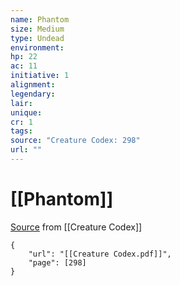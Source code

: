 ```yaml
---
name: Phantom
size: Medium
type: Undead
environment: 
hp: 22
ac: 11
initiative: 1
alignment: 
legendary: 
lair: 
unique: 
cr: 1
tags: 
source: "Creature Codex: 298"
url: ""
---
```

# [[Phantom]]

[Source](zotero://open-pdf/library/items/NTNKJRHG?page=298) from [[Creature Codex]]

```pdf
{
	"url": "[[Creature Codex.pdf]]",
	"page": [298]
}
```

